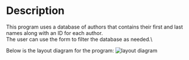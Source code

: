 # Description
This program uses a database of authors that contains their first and last names along with an ID for each author.\
The user can use the form to filter the database as needed.\

Below is the layout diagram for the program:
![layout diagram](URL)
